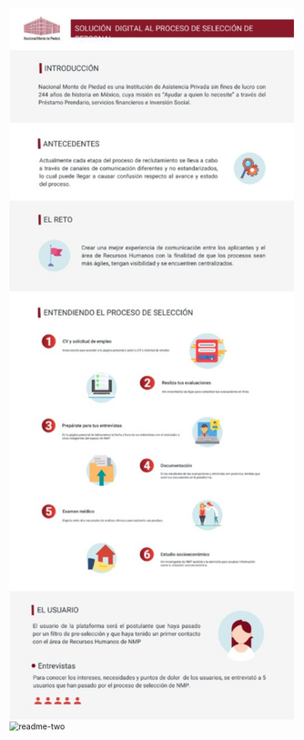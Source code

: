<img alt="redme-one" src="src/Static/Images/readme-one.jpeg" width="500">
<img alt="readme-two" src="https://i.postimg.cc/pr3rT0Mn/readme-two.jpg width="500"">
